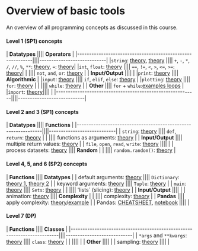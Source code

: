 # Overview of basic tools

An overview of all programming concepts as discussed in this course.


#### Level 1 (SP1) concepts

| **Datatypes**                                             |||| **Operators**              |
|-----------------------------------------------------------||||----------------------------|
|`string`: [theory](/python/en/basics#printing), [theory](/python/en/basics#types) |||| `+`, `-`, `*`, `/`, `//`, `%`, `**`: [theory](/python/en/basics#operators), `=`: [theory](/python/en/basics#variables)|
|`int`, `float`: [theory](/python/en/basics#types)          |||| `==`, `!=`, `<`, `>`, `<=`, `>=`: [theory](/python/en/algorithms#more-operators)|
|                                                           |||| `not`, `and`, `or`: [theory](/python/en/algorithms#combining-conditions) |
| **Input/Output**                                          ||||                 |
|`print`: [theory](/python/en/basics#printing)              |||| **Algorithmic** |
|`input`: [theory](/python/en/basics#user-input)            |||| `if`, `elif`, `else`: [theory](/python/en/algorithms#conditional-instructions)  |
|`plotting`: [theory](/python/en/plotting)                  |||| `for`: [theory](/python/en/loops/for) |
|                                                           |||| `while`: [theory](/python/en/loops/while) |
| **Other**                                                 |||| `for` + `while`:[examples loops](/python/en/loops/practical-uses) |
|`import`: [theory](https://sp.proglab.nl/python/en/modules)||||  |
|-----------------------------------------------------------||||----------------------------|


#### Level 2 and 3 (SP1) concepts

| **Datatypes**                                                 |||| **Functions**              |
|---------------------------------------------------------------||||----------------------------|
| `string`: [theory](/python/en/strings)                        |||| `def`, `return`: [theory](/python/en/functions) |
|                                                               |||| functions as arguments: [theory](/python/en/functions2) |
| **Input/Output**                                              |||| multiple return values: [theory](/python/en/functions3) |
| `file`, `open`, `read`, `write`: [theory](/python/en/file-io) |||| |
| process datasets: [theory](/python/en/files)                  |||| **Random**  |
|                                                               |||| `random.random()`: [theory](/python/en/random) |

#### Level 4, 5, and 6 (SP2) concepts

| **Functions**                                                       |||| **Datatypes** |
| default arguments: [theory](/python/en/default-arguments)           |||| `Dictionary`: [theory 1](/python/en/dictionaries/use), [theory 2](/python/en/dictionaries/complexity) |
| keyword arguments: [theory](/python/en/keyword-arguments/kwargs)    |||| `Tuple`: [theory](/python/en/tuples) |
| `main`: [theory](/python/en/main_function)                          |||| `Sets`: [theory](/python/en/sets) |
|                                                                     |||| 'lists` (slicing): [theory](/python/en/slicing) |
| **Input/Output**                                                    ||||  |
| animation: [theory](https://sp.proglab.nl/animation/en/explanation) |||| **Complexity** |
|                                                                     |||| complexity: [theory](/python/en/efficiency) |
| **Pandas**                                                          |||| apply complexity: [theory](/python/en/big-o)/[example](/python/en/big-o-example) |
| Pandas: [CHEATSHEET](/python/en/pandas-cheatsheet), [notebook](/python/en/pandas)                                 ||||  |

#### Level 7 (DP)


| **Functions**                                                           |||| **Classes** |
|-------------------------------------------------------------------------||||----------------------------|
| `*args` and `**kwargs`: [theory](/python/en/keyword-arguments/starstar) |||| `class`: [theory](/python/en/classes) |
|                                                                         |||| |
| **Other**                                                               |||| |
| sampling: [theory](/populations-oo/sampling)                            |||| |
